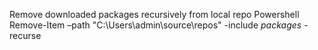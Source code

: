 Remove downloaded packages recursively from local repo
Powershell
Remove-Item –path "C:\Users\admin\source\repos" -include *packages* -recurse